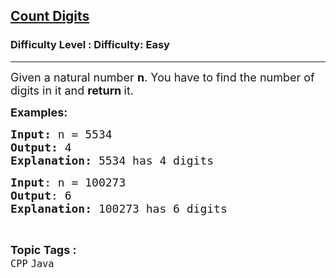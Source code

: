 <h2><a href="https://www.geeksforgeeks.org/problems/count-digits-1606889545/1?">Count Digits</a></h2><h3>Difficulty Level : Difficulty: Easy</h3><hr><div class="problems_problem_content__Xm_eO"><p><span style="font-size: 18px;">Given a natural number <strong>n</strong>. You have to find the number of digits in it and <strong>return </strong>it.</span></p>
<p><span style="font-size: 18px;"><strong>Examples:</strong></span></p>
<pre><span style="font-size: 18px;"><strong>Input: </strong>n = 5534
<strong>Output: </strong>4 <strong>
Explanation: </strong>5534 has 4 digits</span></pre>
<pre><span style="font-size: 18px;"><strong>Input</strong>: n = 100273
<strong>Output</strong>: 6
<strong>Explanation: </strong>100273 has 6 digits</span></pre></div><br><p><span style=font-size:18px><strong>Topic Tags : </strong><br><code>CPP</code>&nbsp;<code>Java</code>&nbsp;